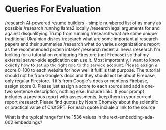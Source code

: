 # Queries For Evaluation

/research AI-powered resume builders - simple numbered list of as many as possible
/research running llama2 locally
/research legal arguments for and against disqualifying Trump from running
/research what are some unique traditional Ukrainian dishes
/research what are some important ai research papers and their summaries
/research what do various organizations report as the recommended protein intake?
/research recent ai news
/research I'm looking for a tutorial on configuring Firestore (not Firebase) so that my external server-side application can use it. Most importantly, I want to know exactly how to set up the right role to the service account. Please assign a score 0-100 to each website for how well it fulfills that purpose. The tutorial should not be from Google's docs and they should not be about Firebase, only regular Firestore. If it's from Google's docs or mentions Firebase, assign score 0. Please just assign a score to each source and add a one-two sentence description, nothing else. Include links. If your prompt includes a previous report with assessments, keep them in your current report
/research Please find quotes by Noam Chomsky about the scientific or practical value of ChatGPT. For each quote include a link to the source

What is the typical range for the 1536 values in the text-embedding-ada-002 embeddings?
